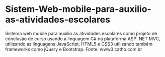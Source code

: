 # Sistem-Web-mobile-para-auxilio-as-atividades-escolares
Sistema web mobile para auxílio às atividades escolares como projeto de conclusão de curso usando a linguagem C# na plataforma ASP .NET MVC, utilizando as linguagens JavaScript, HTML5 e CSS3 utilizando também frameworks como jQuery e Bootstrap.  Fonte: www3.catho.com.br
